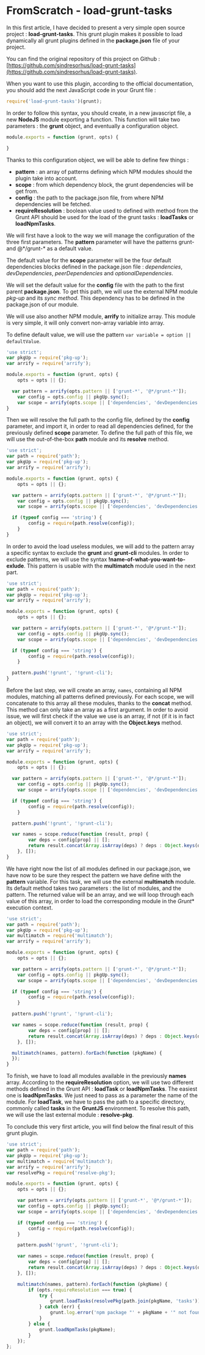 # FromScratch - load-grunt-tasks

In this first article, I have decided to present a very simple open source project : **load-grunt-tasks**. This grunt plugin makes it possible to load dynamically all grunt plugins defined in the **package.json** file of your project.

You can find the original repository of this project on Github : [https://github.com/sindresorhus/load-grunt-tasks](https://github.com/sindresorhus/load-grunt-tasks).

When you want to use this plugin, according to the official documentation, you should add the next JavaScript code in your Grunt file :

```javascript
require('load-grunt-tasks')(grunt);
```

In order to follow this syntax, you should create, in a new javascript file, a new **NodeJS** module exporting a function. This function will take two parameters : the **grunt** object, and eventually a configuration object.

```javascript
module.exports = function (grunt, opts) {

}
```

Thanks to this configuration object, we will be able to define few things :
* **pattern** : an array of patterns defining which NPM modules should the plugin take into account.
* **scope** : from which dependency block, the grunt dependencies will be get from.
* **config** : the path to the package.json file, from where NPM dependencies will be fetched.
* **requireResolution** : boolean value used to defined with method from the Grunt API should be used for the load of the grunt tasks : **loadTasks** or **loadNpmTasks**.

We will first have a look to the way we will manage the configuration of the three first parameters. The **pattern** parameter will have the patterns grunt- and @\*/grunt-\* as a default value.

The default value for the **scope** parameter will be the four default dependencies blocks defined in the package.json file : *dependencies*, *devDependencies*, *peerDependencies* and *optionalDependencies*.

We will set the default value for the **config** file with the path to the first parent **package.json**. To get this path, we will use the external NPM module *pkg-up* and its *sync method*. This dependency has to be defined in the package.json of our module.

We will use also another NPM module, **arrify** to initialize array. This module is very simple, it will only convert non-array variable into array.

To define default value, we will use the pattern `var variable = option || defaultValue`.

```javascript
'use strict';
var pkgUp = require('pkg-up');
var arrify = require('arrify');

module.exports = function (grunt, opts) {
	opts = opts || {};

  var pattern = arrify(opts.pattern || ['grunt-*', '@*/grunt-*']);
	var config = opts.config || pkgUp.sync();
	var scope = arrify(opts.scope || ['dependencies', 'devDependencies', 'peerDependencies', 'optionalDependencies']);
}
```

Then we will resolve the full path to the config file, defined by the **config** parameter, and import it, in order to read all dependencies defined, for the previously defined **scope** parameter. To define the full path of this file, we will use the out-of-the-box **path** module and its **resolve** method.

```javascript
'use strict';
var path = require('path');
var pkgUp = require('pkg-up');
var arrify = require('arrify');

module.exports = function (grunt, opts) {
	opts = opts || {};

  var pattern = arrify(opts.pattern || ['grunt-*', '@*/grunt-*']);
	var config = opts.config || pkgUp.sync();
	var scope = arrify(opts.scope || ['dependencies', 'devDependencies', 'peerDependencies', 'optionalDependencies']);

  if (typeof config === 'string') {
		config = require(path.resolve(config));
	}
}
```

In order to avoid the load useless modules, we will add to the pattern array a specific syntax to exclude the **grunt** and **grunt-cli** modules. In order to exclude patterns, we will use the syntax **!name-of-what-you-want-to-exlude**. This pattern is usable with the **multimatch** module used in the next part.

```javascript
'use strict';
var path = require('path');
var pkgUp = require('pkg-up');
var arrify = require('arrify');

module.exports = function (grunt, opts) {
	opts = opts || {};

  var pattern = arrify(opts.pattern || ['grunt-*', '@*/grunt-*']);
	var config = opts.config || pkgUp.sync();
	var scope = arrify(opts.scope || ['dependencies', 'devDependencies', 'peerDependencies', 'optionalDependencies']);

  if (typeof config === 'string') {
		config = require(path.resolve(config));
	}

  pattern.push('!grunt', '!grunt-cli');
}
```

Before the last step, we will create an array, `names`, containing all NPM modules, matching all patterns defined previously. For each scope, we will concatenate to this array all these modules, thanks to the **concat** method. This method can only take an array as a first argument. In order to avoid issue, we will first check if the value we use is an array, if not (if it is in fact an object), we will convert it to an array with the **Object.keys** method.

```javascript
'use strict';
var path = require('path');
var pkgUp = require('pkg-up');
var arrify = require('arrify');

module.exports = function (grunt, opts) {
	opts = opts || {};

  var pattern = arrify(opts.pattern || ['grunt-*', '@*/grunt-*']);
	var config = opts.config || pkgUp.sync();
	var scope = arrify(opts.scope || ['dependencies', 'devDependencies', 'peerDependencies', 'optionalDependencies']);

  if (typeof config === 'string') {
		config = require(path.resolve(config));
	}

  pattern.push('!grunt', '!grunt-cli');

  var names = scope.reduce(function (result, prop) {
		var deps = config[prop] || [];
		return result.concat(Array.isArray(deps) ? deps : Object.keys(deps));
	}, []);
}
```

We have right now the list of all modules defined in our package.json, we have now to be sure they respect the pattern we have define with the **pattern** variable. For this task, we will use the external **multimatch** module. Its default method takes two parameters : the list of modules, and the pattern. The returned value will be an array, and we will loop through each value of this array, in order to load the corresponding module in the *Grunt** execution context.

```javascript
'use strict';
var path = require('path');
var pkgUp = require('pkg-up');
var multimatch = require('multimatch');
var arrify = require('arrify');

module.exports = function (grunt, opts) {
	opts = opts || {};

  var pattern = arrify(opts.pattern || ['grunt-*', '@*/grunt-*']);
	var config = opts.config || pkgUp.sync();
	var scope = arrify(opts.scope || ['dependencies', 'devDependencies', 'peerDependencies', 'optionalDependencies']);

  if (typeof config === 'string') {
		config = require(path.resolve(config));
	}

  pattern.push('!grunt', '!grunt-cli');

  var names = scope.reduce(function (result, prop) {
		var deps = config[prop] || [];
		return result.concat(Array.isArray(deps) ? deps : Object.keys(deps));
	}, []);

  multimatch(names, pattern).forEach(function (pkgName) {
  });
}
```

To finish, we have to load all modules available in the previously **names** array. According to the  **requireResolution** option, we will use two different methods defined in the Grunt API : **loadTask** or **loadNpmTasks**. The easiest one is **loadNpmTasks**. We just need to pass as a parameter the name of the module. For **loadTask**, we have to pass the path to a specific directory, commonly called **tasks** in the **GruntJS** environment. To resolve this path, we will use the last external module : **resolve-pkg**.

To conclude this very first article, you will find below the final result of this grunt plugin.

```javascript
'use strict';
var path = require('path');
var pkgUp = require('pkg-up');
var multimatch = require('multimatch');
var arrify = require('arrify');
var resolvePkg = require('resolve-pkg');

module.exports = function (grunt, opts) {
	opts = opts || {};

	var pattern = arrify(opts.pattern || ['grunt-*', '@*/grunt-*']);
	var config = opts.config || pkgUp.sync();
	var scope = arrify(opts.scope || ['dependencies', 'devDependencies', 'peerDependencies', 'optionalDependencies']);

	if (typeof config === 'string') {
		config = require(path.resolve(config));
	}

	pattern.push('!grunt', '!grunt-cli');

	var names = scope.reduce(function (result, prop) {
		var deps = config[prop] || [];
		return result.concat(Array.isArray(deps) ? deps : Object.keys(deps));
	}, []);

	multimatch(names, pattern).forEach(function (pkgName) {
		if (opts.requireResolution === true) {
			try {
				grunt.loadTasks(resolvePkg(path.join(pkgName, 'tasks')));
			} catch (err) {
				grunt.log.error('npm package "' + pkgName + '" not found. Is it installed?');
			}
		} else {
			grunt.loadNpmTasks(pkgName);
		}
	});
};

```
